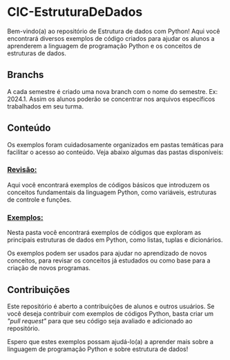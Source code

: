 # CIC-EstruturaDeDados

Bem-vindo(a) ao repositório de Estrutura de dados com Python! Aqui você encontrará diversos exemplos de código criados para ajudar os alunos a aprenderem a linguagem de programação Python e os conceitos de estruturas de dados.

## Branchs
A cada semestre é criado uma nova branch com o nome do semestre. Ex: 2024.1. Assim os alunos poderão se concentrar nos arquivos específicos trabalhados em seu turma.

## Conteúdo
Os exemplos foram cuidadosamente organizados em pastas temáticas para facilitar o acesso ao conteúdo. Veja abaixo algumas das pastas disponíveis:

### [Revisão:](./Revisao/) 
Aqui você encontrará exemplos de códigos básicos que introduzem os conceitos fundamentais da linguagem Python, como variáveis, estruturas de controle e funções.

### [Exemplos:](./Exemplos/) 
Nesta pasta você encontrará exemplos de códigos que exploram as principais estruturas de dados em Python, como listas, tuplas e dicionários.

Os exemplos podem ser usados para ajudar no aprendizado de novos conceitos, para revisar os conceitos já estudados ou como base para a criação de novos programas.

## Contribuições
Este repositório é aberto a contribuições de alunos e outros usuários. Se você deseja contribuir com exemplos de códigos Python, basta criar um *"pull request"* para que seu código seja avaliado e adicionado ao repositório.

Espero que estes exemplos possam ajudá-lo(a) a aprender mais sobre a linguagem de programação Python e sobre estrutura de dados!